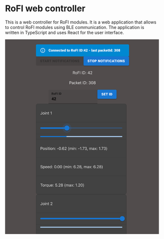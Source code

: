 # RoFI web controller

This is a web controller for RoFI modules. It is a web application that allows to control RoFI modules using BLE communication. The application is written in TypeScript and uses React for the user interface.

![RoFI web controller](./media/webApp.png)